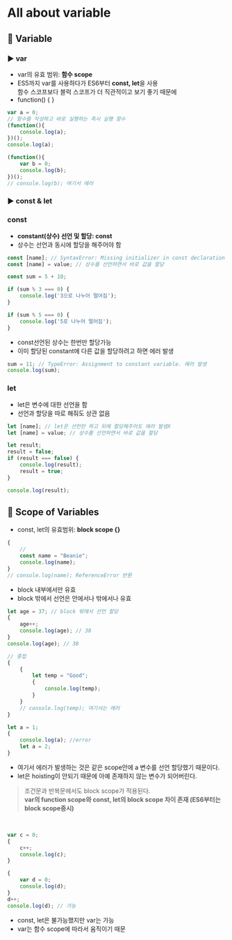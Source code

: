 # All about variable


## 🔖 Variable

### ▶ var
- var의 유효 범위: **함수 scope**
- ES5까지 var를 사용하다가 ES6부터 **const, let**을 사용  
함수 스코프보다 블럭 스코프가 더 직관적이고 보기 좋기 때문에
- function() { }

```javascript
var a = 0;
// 함수를 작성하고 바로 실행하는 즉시 실행 함수
(function(){
    console.log(a);    
})();
console.log(a);

(function(){
    var b = 0;
    console.log(b);
})();
// console.log(b); 여기서 에러
```

### ▶ const & let
### const
- **constant(상수) 선언 및 할당: const**
- 상수는 선언과 동시에 할당을 해주어야 함
```javascript
const [name]; // SyntaxError: Missing initializer in const declaration 선언만 하면 에러 발생
const [name] = value; // 상수를 선언하면서 바로 값을 할당
```
```javascript
const sum = 5 + 10;

if (sum % 3 === 0) {
    console.log('3으로 나누어 떨어짐');
}

if (sum % 5 === 0) {
    console.log('5로 나누어 떨어짐');
}
```
- const선언된 상수는 한번만 할당가능
- 이미 할당된 constant에 다른 값을 할당하려고 하면 에러 발생
```javascript
sum = 11; // TypeError: Assignment to constant variable. 에러 발생
console.log(sum);
```

### let
- let은 변수에 대한 선언을 함
- 선언과 할당을 따로 해줘도 상관 없음
```javascript
let [name]; // let은 선언만 하고 뒤에 할당해주어도 에러 발생X
let [name] = value; // 상수를 선언하면서 바로 값을 할당
```
```javascript
let result;
result = false;
if (result === false) {
    console.log(result);
    result = true;
}

console.log(result);
```

## 🔖 Scope of Variables
- const, let의 유효범위: **block scope {}**
```javascript
{
    //
    const name = "Beanie";
    console.log(name);
}
// console.log(name); ReferenceError 반환
```
- block 내부에서만 유효
- block 밖에서 선언은 안에서나 밖에서나 유효
```javascript 
let age = 37; // block 밖에서 선언 할당
{
    age++;
    console.log(age); // 38
}
console.log(age); // 38

// 중첩
{
    {
        let temp = "Good";
        {
            console.log(temp);
        }
    }
    // console.log(temp); 여기서는 에러
}
```

```js
let a = 1;
{
    console.log(a); //error
    let a = 2;
}
```
- 여기서 에러가 발생하는 것은 같은 scope안에 a 변수를 선언 할당했기 때문이다.
- let은 hoisting이 안되기 때문에 아예 존재하지 않는 변수가 되어버린다.

> 조건문과 반복문에서도 block scope가 적용된다.  
> **var의 function scope와 const, let의 block scope 차이 존재 (ES6부터는 block scope중시)**

<br>

```js
var c = 0;
{
    c++;
    console.log(c);
}

{
    var d = 0;
    console.log(d);
}
d++;
console.log(d); // 가능
```
- const, let은 불가능했지만 var는 가능
- var는 함수 scope에 따라서 움직이기 때문
